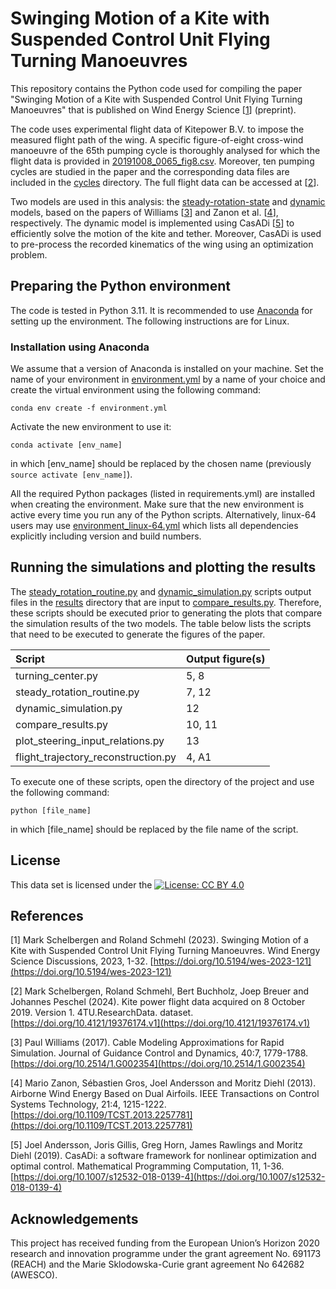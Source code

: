 # Swinging Motion of a Kite with Suspended Control Unit Flying Turning Manoeuvres

This repository contains the Python code used for compiling the paper "Swinging Motion of a Kite with Suspended Control Unit Flying Turning Manoeuvres" that is published on Wind Energy Science [[1](#Schelbergen)] (preprint).

The code uses experimental flight data of Kitepower B.V. to impose the measured flight path of the wing. A specific figure-of-eight cross-wind manoeuvre of the 65th pumping cycle is thoroughly analysed for which the flight data is provided in [20191008_0065_fig8.csv](20191008_0065_fig8.csv). Moreover, ten pumping cycles are studied in the paper and the corresponding data files are included in the [cycles](cycles) directory. The full flight data can be accessed at [[2](#Flightdata08102019)].


Two models are used in this analysis: the [steady-rotation-state](steady_rotation_routine.py) and [dynamic](dynamic_model.py) models, based on the papers of Williams [[3](#Williams)] and Zanon et al. [[4](#Zanon)], respectively. The dynamic model is implemented using CasADi [[5](#Andersson)] to efficiently solve the motion of the kite and tether. Moreover, CasADi is used to pre-process the recorded kinematics of the wing using an optimization problem. 

 <!-- This repository is archived at time of the publication of the paper and can be accessed at DOI:[](http://doi.org/)-->
## Preparing the Python environment

The code is tested in Python 3.11. It is recommended to use [Anaconda](https://docs.conda.io/projects/conda/en/latest/user-guide/install/index.html#regular-installation) for setting up the environment. The following instructions are for Linux.

### Installation using Anaconda

We assume that a version of Anaconda is installed on your machine. Set the name of your environment in [environment.yml](environment.yml) by a name of your choice and create the virtual environment using the following command:

 ```commandline
conda env create -f environment.yml
```

Activate the new environment to use it:
```commandline
conda activate [env_name]
```
in which [env_name] should be replaced by the chosen name (previously ```source activate [env_name]```).

All the required Python packages (listed in requirements.yml) are installed when creating the environment. Make sure that the new environment is active every time you run any of the Python scripts. Alternatively, linux-64 users may use [environment_linux-64.yml](environment_linux-64.yml) which lists all dependencies explicitly including version and build numbers. 

## Running the simulations and plotting the results
The [steady_rotation_routine.py](steady_rotation_routine.py) and [dynamic_simulation.py](dynamic_simulation.py) scripts output files in the [results](results) directory that are input to [compare_results.py](compare_results.py). Therefore, these scripts should be executed prior to generating the plots that compare the simulation results of the two models. The table below lists the scripts that need to be executed to generate the figures of the paper.

| Script                               | Output figure(s) |
|:-------------------------------------|:-----------------|
| turning_center.py                    | 5, 8             |
| steady_rotation_routine.py           | 7, 12            |
| dynamic_simulation.py                | 12               |
| compare_results.py                   | 10, 11           |
| plot_steering_input_relations.py     | 13               |
| flight_trajectory_reconstruction.py  | 4, A1            |

To execute one of these scripts, open the directory of the project and use the following command:

```commandline
python [file_name]
```
in which [file_name] should be replaced by the file name of the script.

## License

This data set is licensed under the [![License: CC BY 4.0](https://img.shields.io/badge/License-CC%20BY%204.0-lightgrey.svg)](https://creativecommons.org/licenses/by/4.0/)


## References

<a name="Schelbergen">[1]</a> Mark Schelbergen and Roland Schmehl (2023). Swinging Motion of a Kite with Suspended Control Unit Flying Turning Manoeuvres. Wind Energy Science Discussions, 2023, 1-32. [https://doi.org/10.5194/wes-2023-121](https://doi.org/10.5194/wes-2023-121)

<a name="Flightdata08102019">[2]</a> Mark Schelbergen, Roland Schmehl, Bert Buchholz, Joep Breuer and Johannes Peschel (2024). Kite power flight data acquired on 8 October 2019. Version 1. 4TU.ResearchData. dataset. [https://doi.org/10.4121/19376174.v1](https://doi.org/10.4121/19376174.v1)

<a name="Williams">[3]</a> Paul Williams (2017). Cable Modeling Approximations for Rapid Simulation. Journal of Guidance Control and Dynamics, 40:7, 1779-1788. [https://doi.org/10.2514/1.G002354](https://doi.org/10.2514/1.G002354)

<a name="Zanon">[4]</a> Mario Zanon, Sébastien Gros, Joel Andersson and Moritz Diehl (2013). Airborne Wind Energy Based on Dual Airfoils. IEEE Transactions on Control Systems Technology, 21:4, 1215-1222. [https://doi.org/10.1109/TCST.2013.2257781](https://doi.org/10.1109/TCST.2013.2257781)

<a name="Andersson">[5]</a> Joel Andersson, Joris Gillis, Greg Horn, James Rawlings and Moritz Diehl (2019). CasADi: a software framework for nonlinear optimization and optimal control. Mathematical Programming Computation, 11, 1-36. [https://doi.org/10.1007/s12532-018-0139-4](https://doi.org/10.1007/s12532-018-0139-4)


## Acknowledgements
This project has received funding from the European Union’s Horizon 2020 research and innovation programme under the grant agreement No. 691173 (REACH) and the Marie Sklodowska-Curie grant agreement No 642682 (AWESCO).
